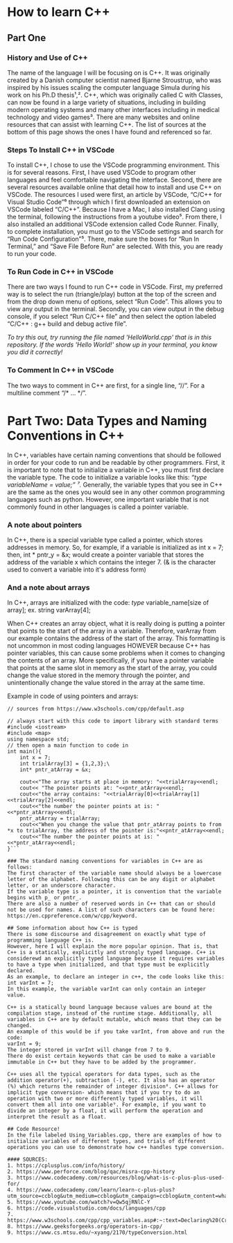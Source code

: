 # How to learn C++ 
## Part One
### History and Use of C++

The name of the language I will be focusing on is C++. It was originally created by a Danish computer scientist named Bjarne Stroustrup, who was inspired by his issues scaling the computer language Simula during his work on his Ph.D thesis¹,².  C++, which was originally called C with Classes, can now be found in a large variety of situations, including in building modern operating systems and many other interfaces including in medical technology and video games³. There are many websites and online resources that can assist with learning C++. The list of sources at the bottom of this page shows the ones I have found and referenced so far. 

### Steps To Install C++ in VSCode

To install C++, I chose to use the VSCode programming environment. This is for several reasons. First, I have used VSCode to program other languages and feel comfortable navigating the interface. Second, there are several resources available online that detail how to install and use C++ on VSCode. The resources I used were first, an article by VSCode, “C/C++ for Visual Studio Code”⁶ through which I first downloaded an extension on VSCode labeled “C/C++”. Because I have a Mac, I also installed Clang using the terminal, following the instructions from a youtube video⁵. From there, I also installed an additional VSCode extension called Code Runner. Finally, to complete installation, you must go to the VSCode settings and search for “Run Code Configuration”⁵. There, make sure the boxes for “Run In Terminal,” and “Save File Before Run” are selected.  With this, you are ready to run your code. 

### To Run Code in C++ in VSCode

There are two ways I found to run C++ code in VSCode. First, my preferred way is to select the run (triangle/play) button at the top of the screen and from the drop down menu of options, select “Run Code”. This allows you to view any output in the terminal. Secondly, you can view output in the debug console, if you select “Run C/C++ file” and then select the option labeled “C/C++ : g++ build and debug active file”. 

*To try this out, try running the file named 'HelloWorld.cpp' that is in this repository. If the words 'Hello World!' show up in your terminal, you know you did it correctly!* 

### To Comment In C++ in VSCode

The two ways to comment in C++ are first, for a single line, “//”. For a multiline comment “/* … */”.

# Part Two: Data Types and Naming Conventions in C++
In C++, variables have certain naming conventions that should be followed in order for your code to run and be readable by other programmers. First, it is important to note that to initialize a variable in C++, you must first declare the variable type. 
The code to initialize a variable looks like this:
 *“type variableName = value;” ⁷.*
Generally, the variable types that you see in C++ are the same as the ones you would see in any other common programming languages such as python. However, one important variable that is not commonly found in other languages is called a pointer variable.
### A note about pointers 
In C++, there is a special variable type called a pointer, which stores addresses in memory. So, for example, if a variable is initialized as
int x = 7; 
then,
int * pntr_y = &x;   would create a pointer variable that stores the address of the variable x which contains the integer 7.
(& is the character used to convert a variable into it's address form)

### And a note about arrays
In C++, arrays are initialized with the code:
*type* variable_name[size of array];
ex. string varArray[4];

When C++ creates an array object, what it is really doing is putting a pointer that points to the start of the array in a variable. Therefore, varArray from our example contains the address of the start of the array. This formatting is not uncommon in most coding languages HOWEVER because C++ has pointer variables, this can cause some problems when it comes to changing the contents of an array.
More specifically, if you have a pointer variable that points at the same slot in memory as the start of the array, you could change the value stored in the memory through the pointer, and unintentionally change the value stored in the array at the same time. 

Example in code of using pointers and arrays:
```// this code is by asha kulp
// sources from https://www.w3schools.com/cpp/default.asp

// always start with this code to import library with standard terms
#include <iostream>
#include <map>
using namespace std;
// then open a main function to code in
int main(){
    int x = 7;
    int trialArray[3] = {1,2,3};\
    int* pntr_atArray = &x;

    cout<<"The array starts at place in memory: "<<trialArray<<endl;
    cout<< "The pointer points at: "<<pntr_atArray<<endl;
    cout<<"the array contains: "<<trialArray[0]<<trialArray[1]<<trialArray[2]<<endl;
    cout<<"the number the pointer points at is: "<<*pntr_atArray<<endl;
    pntr_atArray = trialArray;
    cout<<"When you change the value that pntr_atArray points to from *x to trialArray, the address of the pointer is:"<<pntr_atArray<<endl;
    cout<<"The number the pointer points at is: "<<*pntr_atArray<<endl;
}```

### The standard naming conventions for variables in C++ are as follows:
The first character of the variable name should always be a lowercase letter of the alphabet. Following this can be any digit or alphabet letter, or an underscore character. 
If the variable type is a pointer, it is convention that the variable begins with p_ or pntr_.
There are also a number of reserved words in C++ that can or should not be used for names. A list of such characters can be found here: https://en.cppreference.com/w/cpp/keyword. 

## Some information about how C++ is typed
There is some discourse and disagreement on exactly what type of programming language C++ is. 
However, here I will explain the more popular opinion. That is, that C++ is a statically, explicitly and strongly typed language. C++ is considerewd an explicitly typed language because it requires variables to have a type when initialized, and that type must be explicitly declared.
As an example, to declare an integer in c++, the code looks like this:
int varInt = 7;
In this example, the variable varInt can only contain an integer value. 

C++ is a statically bound language because values are bound at the compilation stage, instead of the runtime stage. Additionally, all variables in C++ are by default mutable, which means that they can be changed. 
An example of this would be if you take varInt, from above and run the code:
varInt = 9;
The integer stored in varInt will change from 7 to 9.
There do exist certain keywords that can be used to make a variable immutable in C++ but they have to be added by the programmer. 

C++ uses all the typical operators for data types, such as the addition operator(+), subtraction (-), etc. It also has an operator (%) which returns the remainder of integer division⁸. C++ allows for implicit type conversion- which means that if you try to do an operation with two or more differently typed variables, it will convert them all into one variable⁹. For example, if you want to divide an integer by a float, it will perform the operation and interpret the result as a float. 

## Code Resource!
In the file labeled Using_Variables.cpp, there are examples of how to initialize variables of different types, and trials of different operations you can use to demonstrate how c++ handles type conversion. 

#### SOURCES:
1. https://cplusplus.com/info/history/
2. https://www.perforce.com/blog/qac/misra-cpp-history
3. https://www.codecademy.com/resources/blog/what-is-c-plus-plus-used-for/
4. https://www.codecademy.com/learn/learn-c-plus-plus?utm_source=ccblog&utm_medium=ccblog&utm_campaign=ccblog&utm_content=what_is_c_plus_plus_used_for_blog
5. https://www.youtube.com/watch?v=Qw5qjRNlC-Y
6. https://code.visualstudio.com/docs/languages/cpp
7. https://www.w3schools.com/cpp/cpp_variables.asp#:~:text=Declaring%20(Creating)%20Variables&text=type%20variableName%20%3D%20value%3B,assign%20values%20to%20the%20variable.
8. https://www.geeksforgeeks.org/operators-in-cpp/
9. https://www.cs.mtsu.edu/~xyang/2170/typeConversion.html

